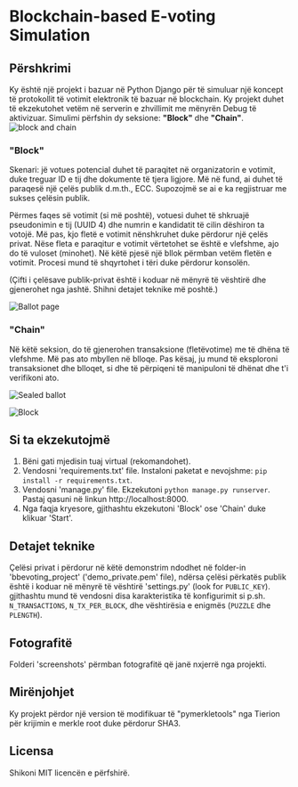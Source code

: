 # Blockchain-based E-voting Simulation

## Përshkrimi

Ky është një projekt i bazuar në Python Django për të simuluar një koncept të protokollit të votimit elektronik të bazuar në blockchain. Ky projekt duhet të ekzekutohet vetëm në serverin e zhvillimit me mënyrën Debug të aktivizuar. Simulimi përfshin dy seksione:  __"Block"__ dhe __"Chain"__.
![block and chain](https://user-images.githubusercontent.com/76743818/106743346-8c126580-661e-11eb-87e3-e274f663f98e.png)


### "Block"

Skenari: jë votues potencial duhet të paraqitet në organizatorin e votimit, duke treguar ID e tij dhe dokumente të tjera ligjore. Më në fund, ai duhet të paraqesë një çelës publik d.m.th., ECC. Supozojmë se ai e ka regjistruar me sukses çelësin publik.

Përmes faqes së votimit (si më poshtë), votuesi duhet të shkruajë pseudonimin e tij (UUID 4) dhe numrin e kandidatit të cilin dëshiron ta votojë. Më pas, kjo fletë e votimit nënshkruhet duke përdorur një çelës privat. Nëse fleta e paraqitur e votimit vërtetohet se është e vlefshme, ajo do të vuloset (minohet). Në këtë pjesë një bllok përmban vetëm fletën e votimit. Procesi mund të shqyrtohet i tëri duke përdorur konsolën.


(Çifti i çelësave publik-privat është i koduar në mënyrë të vështirë dhe gjenerohet nga jashtë. Shihni detajet teknike më poshtë.)

![Ballot page](https://user-images.githubusercontent.com/76743818/106745563-91bd7a80-6621-11eb-9c56-c559cc19ee59.png)

### "Chain"

Në këtë seksion, do të gjenerohen transaksione (fletëvotime) me të dhëna të vlefshme. Më pas ato mbyllen në blloqe. Pas kësaj, ju mund të eksploroni transaksionet dhe blloqet, si dhe të përpiqeni të manipuloni të dhënat dhe t'i verifikoni ato. 

![Sealed ballot](https://user-images.githubusercontent.com/GottfriedCP/Blockchain-based-E-Voting-Simulation/master/screenshots/Screenshot_3.jpg)

![Block](https://user-images.githubusercontent.com/GottfriedCP/Blockchain-based-E-Voting-Simulation/master/screenshots/Screenshot_4.jpg)

<!-- _The screenshot above shows that a node's database (i.e., your node) has been tampered. You will not see this in real blockchain explorer, but this should give you a glimpse of why tampering immutable ledger is futile._ -->

## Si ta ekzekutojmë

1. Bëni gati mjedisin tuaj virtual (rekomandohet). 
2. Vendosni 'requirements.txt' file. Instaloni paketat e nevojshme: `pip install -r requirements.txt`.
3. Vendosni 'manage.py' file. Ekzekutoni `python manage.py runserver`. Pastaj qasuni në linkun http://localhost:8000.
4. Nga faqja kryesore, gjithashtu ekzekutoni 'Block' ose 'Chain' duke klikuar 'Start'.

## Detajet teknike

Çelësi privat i përdorur në këtë demonstrim ndodhet në folder-in 'bbevoting_project' ('demo_private.pem' file), ndërsa çelësi përkatës publik është i koduar në mënyrë të vështirë  'settings.py' (look for `PUBLIC_KEY`). gjithashtu mund të vendosni disa karakteristika të konfigurimit si p.sh. `N_TRANSACTIONS`, `N_TX_PER_BLOCK`, dhe vështirësia e enigmës  (`PUZZLE` dhe `PLENGTH`).

## Fotografitë

Folderi 'screenshots' përmban fotografitë që janë nxjerrë nga projekti.

## Mirënjohjet

Ky projekt përdor një version të modifikuar të  "pymerkletools" nga Tierion për krijimin e merkle root duke përdorur SHA3.

## Licensa

Shikoni MIT licencën e përfshirë.
